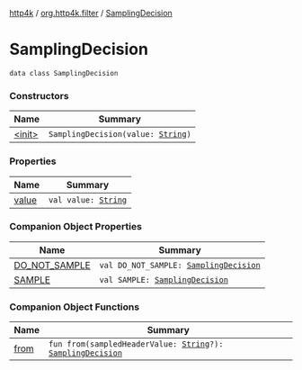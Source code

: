 [http4k](../../index.md) / [org.http4k.filter](../index.md) / [SamplingDecision](./index.md)

# SamplingDecision

`data class SamplingDecision`

### Constructors

| Name | Summary |
|---|---|
| [&lt;init&gt;](-init-.md) | `SamplingDecision(value: `[`String`](https://kotlinlang.org/api/latest/jvm/stdlib/kotlin/-string/index.html)`)` |

### Properties

| Name | Summary |
|---|---|
| [value](value.md) | `val value: `[`String`](https://kotlinlang.org/api/latest/jvm/stdlib/kotlin/-string/index.html) |

### Companion Object Properties

| Name | Summary |
|---|---|
| [DO_NOT_SAMPLE](-d-o_-n-o-t_-s-a-m-p-l-e.md) | `val DO_NOT_SAMPLE: `[`SamplingDecision`](./index.md) |
| [SAMPLE](-s-a-m-p-l-e.md) | `val SAMPLE: `[`SamplingDecision`](./index.md) |

### Companion Object Functions

| Name | Summary |
|---|---|
| [from](from.md) | `fun from(sampledHeaderValue: `[`String`](https://kotlinlang.org/api/latest/jvm/stdlib/kotlin/-string/index.html)`?): `[`SamplingDecision`](./index.md) |
